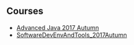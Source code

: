 ## Courses

* [Advanced Java 2017 Autumn](AdvancedJava_2017Autumn/index.html)
* [SoftwareDevEnvAndTools_2017Autumn](SoftwareDevEnvAndTools_2017Autumn/index.html)




